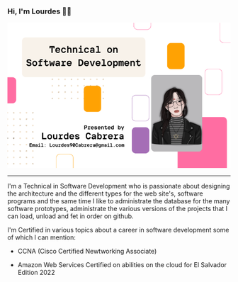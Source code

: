 ### Hi, I'm Lourdes 👋🤗

<img src = https://raw.githubusercontent.com/Lourdes90Cabrera/Lourdes90Cabrera/main/SoftwareDevelopment.png alt="banner that says Lourdes Cabrera - technical on software development">

***

I'm a Technical in Software Development who is passionate about designing the architecture and the different types for the web site's, software programs and the same time I like to administrate the database for the many software prototypes, administrate the various versions of the projects that I can load, unload and fet in order on github.

I'm Certified in various topics about a career in software development some of which I can mention: 

- CCNA (Cisco Certified Newtworking Associate)
* Amazon Web Services Certified on abilities on the cloud for El Salvador Edition 2022

